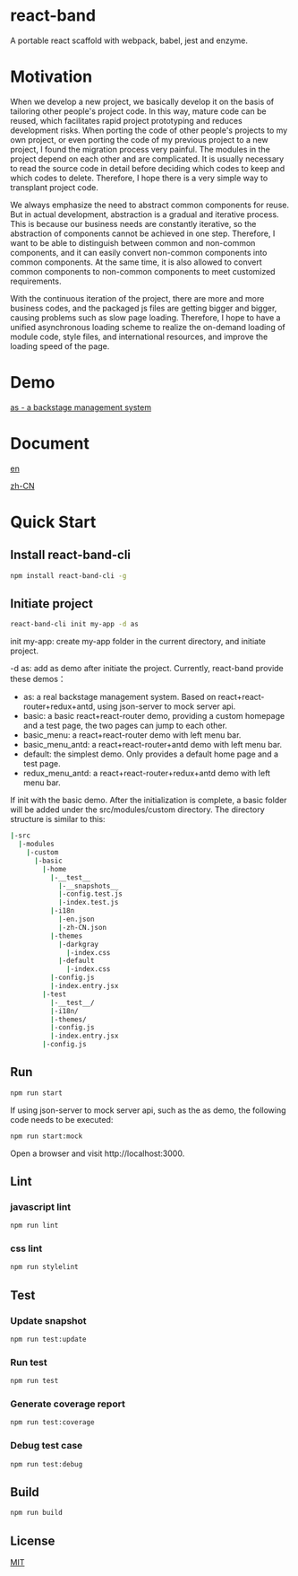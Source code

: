 # react-band
A portable react scaffold with webpack, babel, jest and enzyme.

# Motivation

When we develop a new project, we basically develop it on the basis of tailoring other people's project code.
In this way, mature code can be reused, which facilitates rapid project prototyping and reduces development risks.
When porting the code of other people's projects to my own project, or even porting the code of my 
previous project to a new project, I found the migration process very painful.
The modules in the project depend on each other and are complicated. It is usually necessary to read 
the source code in detail before deciding which codes to keep and which codes to delete.
Therefore, I hope there is a very simple way to transplant project code.

We always emphasize the need to abstract common components for reuse. But in actual development, 
abstraction is a gradual and iterative process. This is because our business needs are constantly iterative, 
so the abstraction of components cannot be achieved in one step. Therefore, I want to be able to 
distinguish between common and non-common components, and it can easily convert non-common components 
into common components. At the same time, it is also allowed to convert common components to non-common 
components to meet customized requirements.

With the continuous iteration of the project, there are more and more business codes, and the packaged 
js files are getting bigger and bigger, causing problems such as slow page loading. Therefore, I hope 
to have a unified asynchronous loading scheme to realize the on-demand loading of module code, style files, 
and international resources, and improve the loading speed of the page.

# Demo

[as - a backstage management system](https://www.hcl1687.com/react-band-as)

# Document

[en](./document/en/tutorial.md)

[zh-CN](./document/zh-CN/tutorial.md)

# Quick Start

## Install react-band-cli

```bash
npm install react-band-cli -g
```

## Initiate project

```bash
react-band-cli init my-app -d as
```

init my-app: create my-app folder in the current directory, and initiate project.

-d as: add as demo after initiate the project. Currently, react-band provide these demos：

* as: a real backstage management system. Based on react+react-router+redux+antd, using json-server to mock server api.
* basic: a basic react+react-router demo, providing a custom homepage and a test page, the two pages can jump to each other.
* basic_menu: a react+react-router demo with left menu bar.
* basic_menu_antd: a react+react-router+antd demo with left menu bar.
* default: the simplest demo. Only provides a default home page and a test page.
* redux_menu_antd: a react+react-router+redux+antd demo with left menu bar.

If init with the basic demo. After the initialization is complete, a basic folder will be added under the src/modules/custom directory. The directory structure is similar to this:

```bash
|-src
  |-modules
    |-custom
      |-basic
        |-home
          |-__test__
            |-__snapshots__
            |-config.test.js
            |-index.test.js
          |-i18n
            |-en.json
            |-zh-CN.json
          |-themes
            |-darkgray
              |-index.css
            |-default
              |-index.css
          |-config.js
          |-index.entry.jsx
        |-test
          |-__test__/
          |-i18n/
          |-themes/
          |-config.js
          |-index.entry.jsx
        |-config.js
```

## Run

```bash
npm run start
```

If using json-server to mock server api, such as the as demo, the following code needs to be executed:

```bash
npm run start:mock
```

Open a browser and visit http://localhost:3000.

## Lint

### javascript lint

```bash
npm run lint
```

### css lint

```bash
npm run stylelint
```


## Test

### Update snapshot

```bash
npm run test:update
```

### Run test

```bash
npm run test
```

### Generate coverage report

```bash
npm run test:coverage
```

### Debug test case

```bash
npm run test:debug
```

## Build

```bash
npm run build
```

## License
[MIT](https://opensource.org/licenses/mit-license.php)
